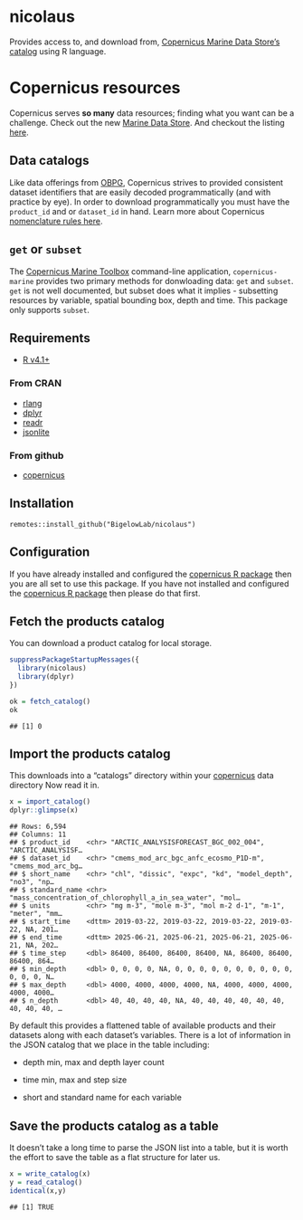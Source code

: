 nicolaus
================

Provides access to, and download from, [Copernicus Marine Data Store’s
catalog](https://marine.copernicus.eu/) using R language.

# Copernicus resources

Copernicus serves **so many** data resources; finding what you want can
be a challenge. Check out the new [Marine Data
Store](https://marine.copernicus.eu/news/introducing-new-copernicus-marine-data-store).
And checkout the listing
[here](https://marine.copernicus.eu/about/producers).

## Data catalogs

Like data offerings from [OBPG](https://oceancolor.gsfc.nasa.gov/),
Copernicus strives to provided consistent dataset identifiers that are
easily decoded programmatically (and with practice by eye). In order to
download programmatically you must have the `product_id` and or
`dataset_id` in hand. Learn more about Copernicus [nomenclature rules
here](https://help.marine.copernicus.eu/en/articles/6820094-how-is-defined-the-nomenclature-of-copernicus-marine-data#h_34a5a6f21d).

## `get` or `subset`

The [Copernicus Marine
Toolbox](https://help.marine.copernicus.eu/en/collections/4060068-copernicus-marine-toolbox)
command-line application, `copernicus-marine` provides two primary
methods for donwloading data: `get` and `subset`. `get` is not well
documented, but subset does what it implies - subsetting resources by
variable, spatial bounding box, depth and time. This package only
supports `subset`.

## Requirements

- [R v4.1+](https://www.r-project.org/)

### From CRAN

- [rlang](https://CRAN.R-project.org/package=rlang)
- [dplyr](https://CRAN.R-project.org/package=dplyr)
- [readr](https://CRAN.R-project.org/package=readr)
- [jsonlite](https://CRAN.R-project.org/package=jsonlite)

### From github

- [copernicus](https://github.com/BigelowLab/copernicus)

## Installation

    remotes::install_github("BigelowLab/nicolaus")

## Configuration

If you have already installed and configured the [copernicus R
package](https://github.com/BigelowLab/copernicus) then you are all set
to use this package. If you have not installed and configured the
[copernicus R package](https://github.com/BigelowLab/copernicus) then
please do that first.

## Fetch the products catalog

You can download a product catalog for local storage.

``` r
suppressPackageStartupMessages({
  library(nicolaus)
  library(dplyr)
})

ok = fetch_catalog()
ok
```

    ## [1] 0

## Import the products catalog

This downloads into a “catalogs” directory within your
[copernicus](https://github.com/BigelowLab/copernicus) data directory
Now read it in.

``` r
x = import_catalog()
dplyr::glimpse(x)
```

    ## Rows: 6,594
    ## Columns: 11
    ## $ product_id    <chr> "ARCTIC_ANALYSISFORECAST_BGC_002_004", "ARCTIC_ANALYSISF…
    ## $ dataset_id    <chr> "cmems_mod_arc_bgc_anfc_ecosmo_P1D-m", "cmems_mod_arc_bg…
    ## $ short_name    <chr> "chl", "dissic", "expc", "kd", "model_depth", "no3", "np…
    ## $ standard_name <chr> "mass_concentration_of_chlorophyll_a_in_sea_water", "mol…
    ## $ units         <chr> "mg m-3", "mole m-3", "mol m-2 d-1", "m-1", "meter", "mm…
    ## $ start_time    <dttm> 2019-03-22, 2019-03-22, 2019-03-22, 2019-03-22, NA, 201…
    ## $ end_time      <dttm> 2025-06-21, 2025-06-21, 2025-06-21, 2025-06-21, NA, 202…
    ## $ time_step     <dbl> 86400, 86400, 86400, 86400, NA, 86400, 86400, 86400, 864…
    ## $ min_depth     <dbl> 0, 0, 0, 0, NA, 0, 0, 0, 0, 0, 0, 0, 0, 0, 0, 0, 0, 0, N…
    ## $ max_depth     <dbl> 4000, 4000, 4000, 4000, NA, 4000, 4000, 4000, 4000, 4000…
    ## $ n_depth       <dbl> 40, 40, 40, 40, NA, 40, 40, 40, 40, 40, 40, 40, 40, 40, …

By default this provides a flattened table of available products and
their datasets along with each dataset’s variables. There is a lot of
information in the JSON catalog that we place in the table including:

- depth min, max and depth layer count

- time min, max and step size

- short and standard name for each variable

## Save the products catalog as a table

It doesn’t take a long time to parse the JSON list into a table, but it
is worth the effort to save the table as a flat structure for later us.

``` r
x = write_catalog(x)
y = read_catalog()
identical(x,y)
```

    ## [1] TRUE
